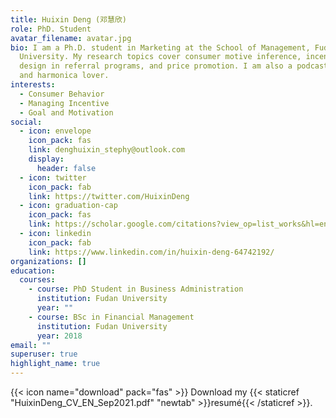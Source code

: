 ```yaml
---
title: Huixin Deng (邓慧欣)
role: PhD. Student
avatar_filename: avatar.jpg
bio: I am a Ph.D. student in Marketing at the School of Management, Fudan
  University. My research topics cover consumer motive inference, incentive
  design in referral programs, and price promotion. I am also a podcast producer
  and harmonica lover.
interests:
  - Consumer Behavior
  - Managing Incentive
  - Goal and Motivation
social:
  - icon: envelope
    icon_pack: fas
    link: denghuixin_stephy@outlook.com
    display:
      header: false
  - icon: twitter
    icon_pack: fab
    link: https://twitter.com/HuixinDeng
  - icon: graduation-cap
    icon_pack: fas
    link: https://scholar.google.com/citations?view_op=list_works&hl=en&user=Vl0cIisAAAAJ
  - icon: linkedin
    icon_pack: fab
    link: https://www.linkedin.com/in/huixin-deng-64742192/
organizations: []
education:
  courses:
    - course: PhD Student in Business Administration
      institution: Fudan University
      year: ""
    - course: BSc in Financial Management
      institution: Fudan University
      year: 2018
email: ""
superuser: true
highlight_name: true
---
```

{{< icon name="download" pack="fas" >}} Download my {{< staticref "HuixinDeng_CV_EN_Sep2021.pdf" "newtab" >}}resumé{{< /staticref >}}.